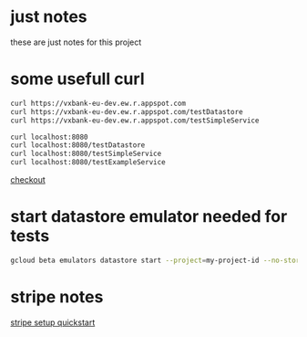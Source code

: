 # just notes

these are just notes for this project

# some usefull curl
```bash
curl https://vxbank-eu-dev.ew.r.appspot.com
curl https://vxbank-eu-dev.ew.r.appspot.com/testDatastore
curl https://vxbank-eu-dev.ew.r.appspot.com/testSimpleService

curl localhost:8080
curl localhost:8080/testDatastore
curl localhost:8080/testSimpleService
curl localhost:8080/testExampleService
```
[checkout](http://localhost:8080/checkout.html)


# start datastore emulator needed for tests
```bash
gcloud beta emulators datastore start --project=my-project-id --no-store-on-disk --consistency 1.0
```


# stripe notes
[stripe setup quickstart](https://stripe.com/docs/development/quickstart)
